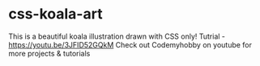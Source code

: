 # css-koala-art
This is a beautiful koala illustration drawn with CSS only!
Tutrial - https://youtu.be/3JFID52GQkM
Check out Codemyhobby on youtube for more projects & tutorials
